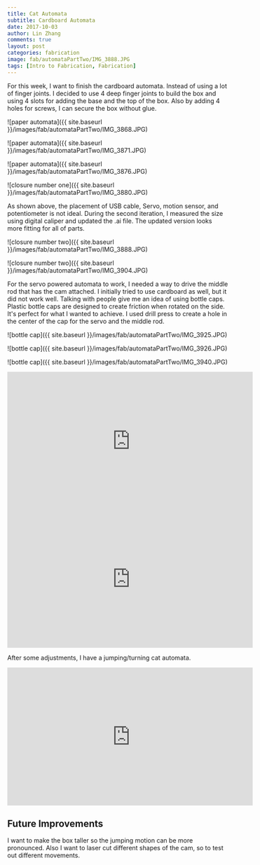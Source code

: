 ```yaml
---
title: Cat Automata
subtitle: Cardboard Automata
date: 2017-10-03
author: Lin Zhang
comments: true
layout: post
categories: fabrication
image: fab/automataPartTwo/IMG_3888.JPG
tags: [Intro to Fabrication, Fabrication]
---
```


For this week, I want to finish the cardboard automata. Instead of using a lot of finger joints. I decided to use 4 deep finger joints to build the box and using 4 slots for adding the base and the top of the box. Also by adding 4 holes for screws, I can secure the box without glue.

![paper automata]({{ site.baseurl }}/images/fab/automataPartTwo/IMG_3868.JPG)

![paper automata]({{ site.baseurl }}/images/fab/automataPartTwo/IMG_3871.JPG)

![paper automata]({{ site.baseurl }}/images/fab/automataPartTwo/IMG_3876.JPG)

![closure number one]({{ site.baseurl }}/images/fab/automataPartTwo/IMG_3880.JPG)

As shown above, the placement of USB cable, Servo, motion sensor, and potentiometer is not ideal. During the second iteration, I measured the size using digital caliper and updated the .ai file. The updated version looks more fitting for all of parts.

![closure number two]({{ site.baseurl }}/images/fab/automataPartTwo/IMG_3888.JPG)

![closure number two]({{ site.baseurl }}/images/fab/automataPartTwo/IMG_3904.JPG)

For the servo powered automata to work, I needed a way to drive the middle rod that has the cam attached. I initially tried to use cardboard as well, but it did not work well. Talking with people give me an idea of using bottle caps. Plastic bottle caps are designed to create friction when rotated on the side. It's perfect for what I wanted to achieve. I used drill press to create a hole in the center of the cap for the servo and the middle rod.

![bottle cap]({{ site.baseurl }}/images/fab/automataPartTwo/IMG_3925.JPG)

![bottle cap]({{ site.baseurl }}/images/fab/automataPartTwo/IMG_3926.JPG)

![bottle cap]({{ site.baseurl }}/images/fab/automataPartTwo/IMG_3940.JPG)


<iframe width="560" height="315" src="https://www.youtube.com/embed/9XgNKzxj63Y" frameborder="0" allowfullscreen></iframe>

<iframe width="560" height="315" src="https://www.youtube.com/embed/WcWwVo5aOys" frameborder="0" allowfullscreen></iframe>


After some adjustments, I have a jumping/turning cat automata.

<iframe width="560" height="315" src="https://www.youtube.com/embed/nnEQ7wvQ17I" frameborder="0" allowfullscreen></iframe>


## Future Improvements

I want to make the box taller so the jumping motion can be more pronounced. Also I want to laser cut different shapes of the cam, so to test out different movements.
